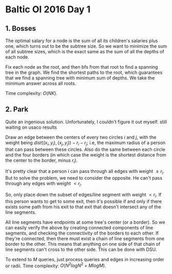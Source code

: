 # Baltic OI 2016 Day 1

## 1. Bosses
The optimal salary for a node is the sum of all its children's salaries plus one, which turns out to be the subtree size. So we want to minimize the sum of all subtree sizes, which is the exact same as the sum of all the depths of each node.

Fix each node as the root, and then bfs from that root to find a spanning tree in the graph. We find the shortest paths to the root, which guarantees that we find a spanning tree with minimum sum of depths. We take the minimum answer across all roots.

Time complexity: $O(NK)$.

## 2. Park
Quite an ingenious solution. Unfortunately, I couldn't figure it out myself. still waiting on usaco results

Draw an edge between the centers of every two circles $i$ and $j$, with the weight being $dist((x_i,y_i),(x_j,y_j))-r_i-r_j$; i.e, the maximum radius of a person that can pass between these circles. Also do the same between each circle and the four borders (in which case the weight is the shortest distance from the center to the border, minus $r_i$).

It's pretty clear that a person $i$ can pass through all edges with weight $\ge{r_i}$. But to solve the problem, we need to consider the opposite. He can't pass through any edges with weight $<r_i$.

So, only place down the subset of edges/line segment with weight $<r_i$. If this person wants to get to some exit, then it's possible if and only if there exists some path from his exit to that exit that doesn't intersect any of the line segments.

All line segments have endpoints at some tree's center (or a border). So we can easily verify the above by creating connected components of line segments, and checking the connectivity of the borders to each other. If they're connected, then there must exist a chain of line segments from one border to the other. This means that anything on one side of that chain of line segments can't cross to the other side. This can be done with DSU.

To extend to $M$ queries, just process queries and edges in increasing order or radii. Time complexity: $O(N^2logN^2+MlogM)$.